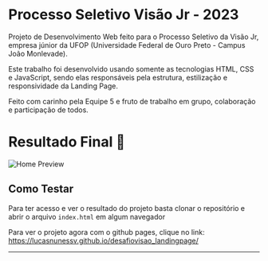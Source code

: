 # Processo Seletivo Visão Jr - 2023 

Projeto de Desenvolvimento Web feito para o Processo Seletivo da Visão Jr, empresa júnior da UFOP (Universidade Federal de Ouro Preto - Campus João Monlevade).

Este trabalho foi desenvolvido usando somente as tecnologias HTML, CSS e JavaScript, sendo elas responsáveis pela estrutura, estilização e responsividade da Landing Page.

Feito com carinho pela Equipe 5 e fruto de trabalho em grupo, colaboração e participação de todos.

# Resultado Final 💚 

<img src="assets\Home_Preview" alt="Home Preview"/> 

## Como Testar 

Para ter acesso e ver o resultado do projeto basta clonar o repositório e abrir o arquivo `index.html` em algum navegador

Para ver o projeto agora com o github pages, clique no link: https://lucasnunessv.github.io/desafiovisao_landingpage/


--- 